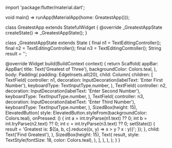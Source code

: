 
import 'package:flutter/material.dart';

void main() => runApp(MaterialApp(home: GreatestApp()));

class GreatestApp extends StatefulWidget {
  @override
  _GreatestAppState createState() => _GreatestAppState();
}

class _GreatestAppState extends State<GreatestApp> {
  final n1 = TextEditingController();
  final n2 = TextEditingController();
  final n3 = TextEditingController();
  String result = '';

  @override
  Widget build(BuildContext context) {
    return Scaffold(
      appBar: AppBar(
        title: Text('Greatest of Three'),
        backgroundColor: Colors.teal,
      ),
      body: Padding(
        padding: EdgeInsets.all(20),
        child: Column(
          children: [
            TextField(
              controller: n1,
              decoration: InputDecoration(labelText: 'Enter First Number'),
              keyboardType: TextInputType.number,
            ),
            TextField(
              controller: n2,
              decoration: InputDecoration(labelText: 'Enter Second Number'),
              keyboardType: TextInputType.number,
            ),
            TextField(
              controller: n3,
              decoration: InputDecoration(labelText: 'Enter Third Number'),
              keyboardType: TextInputType.number,
            ),
            SizedBox(height: 15),
            ElevatedButton(
              style: ElevatedButton.styleFrom(backgroundColor: Colors.teal),
              onPressed: () {
                int a = int.tryParse(n1.text) ?? 0;
                int b = int.tryParse(n2.text) ?? 0;
                int c = int.tryParse(n3.text) ?? 0;
                setState(() {
                  result = 'Greatest is: ${[a, b, c].reduce((x, y) => x > y ? x : y)}';
                });
              },
              child: Text('Find Greatest'),
            ),
            SizedBox(height: 15),
            Text(
              result,
              style: TextStyle(fontSize: 18, color: Colors.teal),
            ),
          ],
        ),
      ),
    );
  }
}
